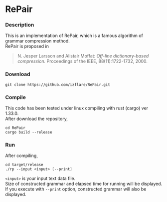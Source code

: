 # RePair

### Description

This is an implementation of RePair, which is a famous algorithm of grammar compression method.  
RePair is proposed in

> N. Jesper Larsson and Alistair Moffat: _Off-line dictionary-based compression._ Proceedings of the IEEE, 88(11):1722-1732, 2000.

<!-- This code constructs only a grammar. -->
<!-- Encoding process is unimplemented yet. -->

### Download

```
git clone https://github.com/izflare/RePair.git
```

### Compile

This code has been tested under linux compiling with rust (cargo) ver 1.33.0.  
After download the repository, 

```
cd RePair
cargo build --release
```

### Run

After compiling,

```
cd target/release
./rp --input <input> [--print]
```

`<input>` is your input text data file.  
Size of constructed grammar and elapsed time for running will be displayed.  
If you execute with `--print` option, constructed grammar will also be displayed.


